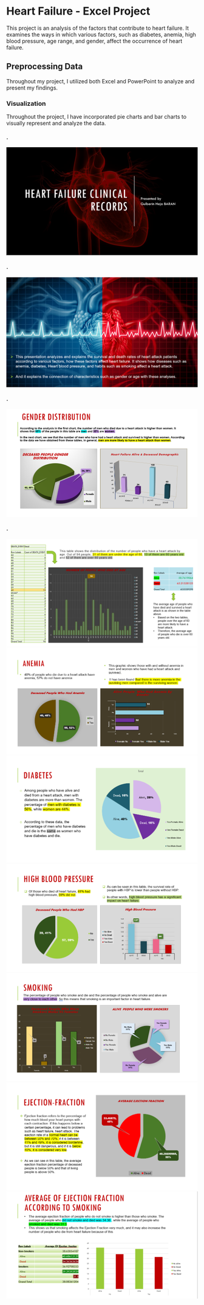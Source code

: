 # Heart Failure - Excel Project
This project is an analysis of the factors that contribute to heart failure. It examines the ways in which various factors, such as diabetes, anemia, high blood pressure, age range, and gender, affect the occurrence of heart failure.


## Preprocessing Data
Throughout my project, I utilized both Excel and PowerPoint to analyze and present my findings.

### Visualization
Throughout the project, I have incorporated pie charts and bar charts to visually represent and analyze the data.

#### .

<img src = "https://github.com/Gulberinheja/Heart-Failure---Excel-Project/blob/main/p1.png" />

#### .

<img src = "https://github.com/Gulberinheja/Heart-Failure---Excel-Project/blob/main/p2.png" />

#### .

<img src = "https://github.com/Gulberinheja/Heart-Failure---Excel-Project/blob/main/p3.png" />

#### .

<img src = "https://github.com/Gulberinheja/Heart-Failure---Excel-Project/blob/main/p4.png" />

<img src = "https://github.com/Gulberinheja/Heart-Failure---Excel-Project/blob/main/p5.png" />
<img src = "https://github.com/Gulberinheja/Heart-Failure---Excel-Project/blob/main/p6.png" />
<img src = "https://github.com/Gulberinheja/Heart-Failure---Excel-Project/blob/main/p7.png" />
<img src = "https://github.com/Gulberinheja/Heart-Failure---Excel-Project/blob/main/p8.png" />
<img src = "https://github.com/Gulberinheja/Heart-Failure---Excel-Project/blob/main/p9.png" />
<img src = "https://github.com/Gulberinheja/Heart-Failure---Excel-Project/blob/main/p10.png" />
